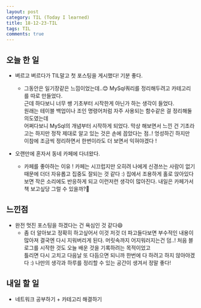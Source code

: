 ```yaml
---
layout: post
category: TIL (Today I learned)
title: 18-12-23-TIL
tags: TIL
comments: true
---
```


## 오늘 한 일
- 벼르고 벼르다가 TIL말고 첫 포스팅을 게시했다! 기분 좋다.  
  - 그동안은 일기장같은 느낌이었는데..:blush: MySql쿼리를 정리해두려고 카테고리를 따로 만들었다.  
  근데 하다보니 너무 쌩 기초부터 시작한게 아닌가 하는 생각이 들었다.   
  원래는 테이블 백업이나 조인 명령어처럼 자주 사용되는 함수같은 걸 정리해둘 의도였는데  
  어쩌다보니 MySql의 개념부터 시작하게 되었다. 막상 해보면서 느낀 건 기초라고는 하지만 정작 제대로 알고 있는 것은 손에 꼽았다는 점..!
  엉성하긴 하지만 이참에 조금씩 정리하면서 한번이라도 더 보면서 익혀야겠다 !

- 오랜만에 혼자서 동네 카페에 다녀왔다.  
  - 카페를 좋아하는 이유 ! 카페는 시끄럽지만 오히려 나에게 신경쓰는 사람이 없기 때문에 더더 자유롭고 집중도 잘되는 것 같다 :) 
  집에서 조용하게 홀로 앉아있다보면 작은 소리에도 반응하게 되고 이런저런 생각이 많아진다. 
   내일은 카페가서 책 보고싶당 그럴 수 있을까?:dash:


## 느낀점
- 완전 멋진 포스팅을 하겠다는 건 욕심인 것 같다:smile: 
  - 좀 더 알아보고 정확히 하고싶어서 이것 저것 더 파고들다보면 
  부수적인 내용이 많아져 결국엔 다시 지워버리게 된다. 머릿속까지 어지워러지는건 덤..!
  처음 블로그를 시작한 것도 오늘 배운 것을 기록하려는 목적이었고  
  틀리면 다시 고치고 다음날 또 다듬으면 되니까 한번에 다 하려고 하지 않아야겠다 :)
  나만의 생각과 하루를 정리할 수 있는 공간이 생겨서 정말 좋다!


## 내일 할 일
- 네트워크 공부하기 + 카테고리 해결하기
